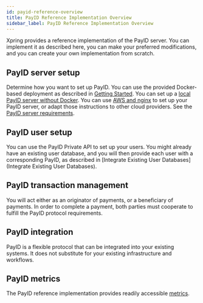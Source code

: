 ```yaml
---
id: payid-reference-overview
title: PayID Reference Implementation Overview
sidebar_label: PayID Reference Implementation Overview
---
```


Xpring provides a reference implementation of the PayID server. You can implement it as described here, you can make your preferred modifications, and you can create your own implementation from scratch.

## PayID server setup

Determine how you want to set up PayID. You can use the provided Docker-based deployment as described in [Getting Started](getting-started). You can set up a [local PayID server without Docker](local-deployment). You can use [AWS and nginx](remote-deployment) to set up your PayID server, or adapt those instructions to other cloud providers. See the [PayID server requirements](payid-server-requirements).

## PayID user setup

You can use the PayID Private API to set up your users. You might already have an existing user database, and you will then provide each user with a corresponding PayID, as described in [Integrate Existing User Databases](Integrate Existing User Databases).

## PayID transaction management

You will act either as an originator of payments, or a beneficiary of payments. In order to complete a payment, both parties must cooperate to fulfill the PayID protocol requirements.

## PayID integration

PayID is a flexible protocol that can be integrated into your existing systems. It does not substitute for your existing infrastructure and workflows.

## PayID metrics

The PayID reference implementation provides readily accessible [metrics](metrics).
